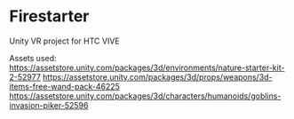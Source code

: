 # Firestarter
Unity VR project for HTC VIVE

Assets used:
https://assetstore.unity.com/packages/3d/environments/nature-starter-kit-2-52977
https://assetstore.unity.com/packages/3d/props/weapons/3d-items-free-wand-pack-46225
https://assetstore.unity.com/packages/3d/characters/humanoids/goblins-invasion-piker-52596
